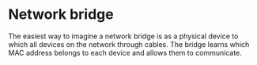 # Network bridge
The easiest way to imagine a network bridge is as a physical device to which all devices on the network through cables. The bridge learns which MAC address belongs to each device and allows them to communicate.

